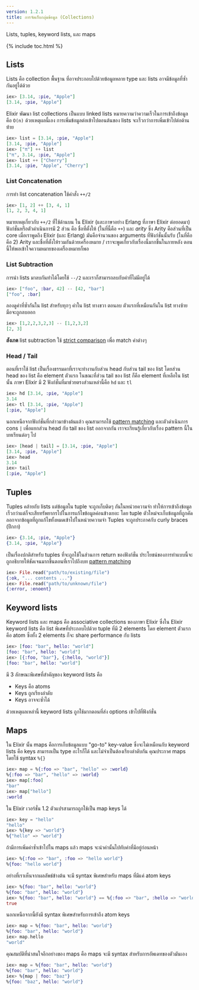 ```yaml
---
version: 1.2.1
title: การจัดเก็บกลุ่มข้อมูล (Collections)
---
```


Lists, tuples, keyword lists, และ maps

{% include toc.html %}

## Lists

Lists คือ collection พื้นฐาน
ที่อาจประกอบไปด้วยข้อมูลหลาย type และ lists อาจมีข้อมูลที่ซ้ำกันอยู่ได้ด้วย

```elixir
iex> [3.14, :pie, "Apple"]
[3.14, :pie, "Apple"]
```

Elixir พัฒนา list collections เป็นแบบ linked lists หมายความว่าความเร็วในการเข้าถึงข้อมูลคือ `O(n)` ด้วยเหตุผลนี้เอง การเพิ่มข้อมูลต่อเข้าไปตอนต้นของ lists จะเร็วกว่าการเพิ่มเข้าไปต่อด้านท้าย

```elixir
iex> list = [3.14, :pie, "Apple"]
[3.14, :pie, "Apple"]
iex> ["π"] ++ list
["π", 3.14, :pie, "Apple"]
iex> list ++ ["Cherry"]
[3.14, :pie, "Apple", "Cherry"]
```

### List Concatenation

การทำ list concatenation ใช้คำสั่ง `++/2`

```elixir
iex> [1, 2] ++ [3, 4, 1]
[1, 2, 3, 4, 1]
```

หมายเหตุเกี่ยวกับ `++/2` ที่ใช้ด้านบน ใน Elixir (และภาษาอย่าง Erlang ที่ภาษา Elixir ต่อยอดมา) ฟังก์ชั่นหรือตัวดำเนินการมี 2 ส่วน คือ ชื่อที่ตั้งให้ (ในที่นี้คือ `++`) และ _arity_ ซึ่ง Arity คือส่วนที่เป็น core เมื่อเราพูดถึง Elixir (และ Erlang) มันคือจำนวนของ arguments ที่ฟังก์ชั่นนั้นรับ (ในที่คือคือ 2) Arity และชื่อที่ตั้งให้รวมกันด้วยเครื่องหมาย / เราจะพูดเกี่ยวกับเรื่องนี้มากขึ้นในภายหลัง ตอนนี้ให้พอเข้าใจความหมายของเครื่องหมายก็พอ

### List Subtraction

การนำ lists มาลบกันทำได้โดยใช้ `--/2` และเราก็สามารถลบกับค่าที่ไม่มีอยู่ได้

```elixir
iex> ["foo", :bar, 42] -- [42, "bar"]
["foo", :bar]
```

ลองดูค่าที่ซ้ำกันใน list สำหรับทุกๆ ค่าใน list ทางขวา ตอนลบ ตัวแรกที่เหมือนกันใน list ทางซ้ายมือจะถูกลบออก

```elixir
iex> [1,2,2,3,2,3] -- [1,2,3,2]
[2, 3]
```

**สังเกต** list subtraction ใช้ [strict comparison](../basics/#comparison) เพื่อ match ค่าต่างๆ

### Head / Tail

ตอนที่เราใช้ list เป็นเรื่องธรรมดาที่เราจะทำงานกับส่วน head กับส่วน tail ของ list โดยส่วน head ของ list คือ element ตัวแรก ในขณะที่ส่วน tail ของ list ก็คือ element ที่เหลือใน list นั้น ภาษา Elixir มี 2 ฟังก์ชั่นที่มาช่วยตรงส่วนเหล่านี้คือ `hd` และ `tl`

```elixir
iex> hd [3.14, :pie, "Apple"]
3.14
iex> tl [3.14, :pie, "Apple"]
[:pie, "Apple"]
```

นอกเหนือจากฟังก์ชั่นที่กล่าวมาข้างต้นแล้ว คุณสามารถใช้ [pattern matching](../pattern-matching/) และตัวดำเนินการ cons `|` เพื่อแยกส่วน head กับ tail ของ list ออกจากกัน เราจะเรียนรู้เกี่ยวกับเรื่อง pattern นี้ในบทเรียนต่อๆ ไป

```elixir
iex> [head | tail] = [3.14, :pie, "Apple"]
[3.14, :pie, "Apple"]
iex> head
3.14
iex> tail
[:pie, "Apple"]
```

## Tuples

Tuples คล้ายกับ lists แต่ข้อมูลใน tuple จะถูกเก็บติดๆ กันในหน่วยความจำ ทำให้การเข้าถึงข้อมูลเร็วกว่าแต่ก็จะเสียทรัพยากรไปในการแก้ไขข้อมูลค่อนข้างเยอะ โดย tuple ตัวใหม่จะเก็บข้อมูลที่ถูกคัดลอกจากข้อมูลที่ถูกแก้ไขทั้งหมดเข้าไปในหน่วยความจำ Tuples จะถูกประกาศกับ curly braces (ปีกกา)

```elixir
iex> {3.14, :pie, "Apple"}
{3.14, :pie, "Apple"}
```

เป็นเรื่องปกติสำหรับ tuples ที่จะถูกใช้ในส่วนการ return ของฟังก์ชั่น ประโยชน์ของการทำแบบนี้จะถูกอธิบายให้ชัดเจนมากขึ้นตอนที่เราไปถึงบท [pattern matching](../pattern-matching/)

```elixir
iex> File.read("path/to/existing/file")
{:ok, "... contents ..."}
iex> File.read("path/to/unknown/file")
{:error, :enoent}
```

## Keyword lists

Keyword lists และ maps คือ associative collections ของภาษา Elixir ซึ่งใน Elixir keyword lists คือ list พิเศษที่ประกอบไปด้วย tuple ที่มี 2 elements โดย element ตัวแรกคือ atom ซึ่งทั้ง 2 elements ก็จะ share performance กับ lists

```elixir
iex> [foo: "bar", hello: "world"]
[foo: "bar", hello: "world"]
iex> [{:foo, "bar"}, {:hello, "world"}]
[foo: "bar", hello: "world"]
```

มี 3 ลักษณะพิเศษที่สำคัญของ keyword lists คือ

+ Keys คือ atoms
+ Keys ถูกเรียงลำดับ
+ Keys อาจจะซ้ำได้

ด้วยเหตุผลเหล่านี้ keyword lists ถูกใช้มากตอนที่ส่ง options เข้าไปที่ฟังก์ชั่น

## Maps

ใน Elixir นั้น maps คือการเก็บข้อมูลแบบ "go-to" key-value ซึ่งจะไม่เหมือนกับ keyword lists คือ keys สามารถเป็น type อะไรก็ได้ และไม่จำเป็นต้องเรียงลำดับกัน คุณประกาศ maps โดยใช้ syntax `%{}`

```elixir
iex> map = %{:foo => "bar", "hello" => :world}
%{:foo => "bar", "hello" => :world}
iex> map[:foo]
"bar"
iex> map["hello"]
:world
```

ใน ​Elixir เวอร์ชั่น 1.2 ตัวแปรสามารถถูกใช้เป็น map keys ได้

```elixir
iex> key = "hello"
"hello"
iex> %{key => "world"}
%{"hello" => "world"}
```

ถ้ามีการเพิ่มค่าซ้ำเข้าไปใน maps แล้ว maps จะนำค่านั้นไปทับค่าที่มีอยู่ก่อนหน้า

```elixir
iex> %{:foo => "bar", :foo => "hello world"}
%{foo: "hello world"}
```

อย่างที่เราเห็นจากผลลัพธ์ข้างต้น จะมี syntax พิเศษสำหรับ maps ที่มีแค่ atom keys

```elixir
iex> %{foo: "bar", hello: "world"}
%{foo: "bar", hello: "world"}
iex> %{foo: "bar", hello: "world"} == %{:foo => "bar", :hello => "world"}
true
```

นอกเหนือจากนี้ยังมี syntax พิเศษสำหรับการเข้าถึง atom keys

```elixir
iex> map = %{foo: "bar", hello: "world"}
%{foo: "bar", hello: "world"}
iex> map.hello
"world"
```

คุณสมบัติที่น่าสนใจอีกอย่างของ maps คือ maps จะมี syntax สำหรับการอัพเดทของตัวมันเอง

```elixir
iex> map = %{foo: "bar", hello: "world"}
%{foo: "bar", hello: "world"}
iex> %{map | foo: "baz"}
%{foo: "baz", hello: "world"}
```
